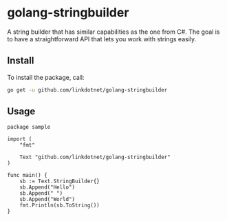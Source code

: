 # golang-stringbuilder
A string builder that has similar capabilities as the one from C#. The goal is to have a straightforward API that lets you work with strings easily.

## Install

To install the package, call:
```bash
go get -u github.com/linkdotnet/golang-stringbuilder 
```

## Usage
```golang
package sample

import (
	"fmt"

	Text "github.com/linkdotnet/golang-stringbuilder"
)

func main() {
	sb := Text.StringBuilder{}
	sb.Append("Hello")
	sb.Append(" ")
	sb.Append("World")
	fmt.Println(sb.ToString())
}

```